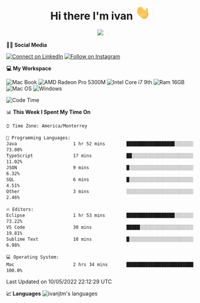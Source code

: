 <h1 align="center">Hi there I'm ivan <img src="https://raw.githubusercontent.com/ABSphreak/ABSphreak/master/gifs/Hi.gif" width="40px" /></h1>
<div align="center">
<img src="http://github-readme-streak-stats.herokuapp.com?user=ivanjtm&hide_border=true&background=00000000&border=FFFFFF00&sideNums=A8A8A8&sideLabels=A8A8A8&currStreakNum=FFC93C&dates=A8A8A8)](https://git.io/streak-stats"/>
</div>

**👦🏻 Social Media**

[![Connect on LinkedIn](https://img.shields.io/badge/LinkedIn-%230077B5.svg?&style=flat-square&logo=linkedin&logoColor=white)](https://www.linkedin.com/in/ivanjtm)
[![Follow on Instagram](https://img.shields.io/badge/Instagram-E4405F?style=flat-square&logo=instagram&logoColor=white)](https://www.instagram.com/ivanjtm)

**💻 My Workspace**

![Mac Book](https://img.shields.io/badge/Apple-MacBook_Pro_2019-999999?style=flat-square&logo=apple&logoColor=white)
![AMD Radeon Pro 5300M](https://img.shields.io/badge/AMD-Radeon_Pro_5300M-ED1C24?style=flat-square&logo=amd&logoColor=white)
![Intel Core i7 9th](https://img.shields.io/badge/Intel-Core_i7_9th-0071C5?style=flat-square&logo=intel&logoColor=white)
![Ram 16GB](https://img.shields.io/badge/RAM-16GB-230071C5?style=flat-square&logoColor=white)
![Mac OS](https://img.shields.io/badge/Mac%20OS-000000?style=flat-square&logo=apple&logoColor=white)
![Windows](https://img.shields.io/badge/Windows-0078D6?style=flat-square&logo=windows&logoColor=white)


<!--START_SECTION:waka-->
![Code Time](http://img.shields.io/badge/Code%20Time-675%20hrs%2013%20mins-blue)

📊 **This Week I Spent My Time On** 

```text
⌚︎ Time Zone: America/Monterrey

💬 Programming Languages: 
Java                     1 hr 52 mins        ██████████████████░░░░░░░   73.08% 
TypeScript               17 mins             ██░░░░░░░░░░░░░░░░░░░░░░░   11.02% 
JSON                     9 mins              █░░░░░░░░░░░░░░░░░░░░░░░░   6.32% 
SQL                      6 mins              █░░░░░░░░░░░░░░░░░░░░░░░░   4.51% 
Other                    3 mins              ░░░░░░░░░░░░░░░░░░░░░░░░░   2.46%

🔥 Editors: 
Eclipse                  1 hr 53 mins        ██████████████████░░░░░░░   73.22% 
VS Code                  30 mins             █████░░░░░░░░░░░░░░░░░░░░   19.81% 
Sublime Text             10 mins             █░░░░░░░░░░░░░░░░░░░░░░░░   6.98%

💻 Operating System: 
Mac                      2 hrs 34 mins       █████████████████████████   100.0%

```


 Last Updated on 10/05/2022 22:12:29 UTC
<!--END_SECTION:waka-->
**📈 Languages**
 ![ivanjtm's languages](https://wakatime.com/share/@ivanjtm/a32f83c6-d0c9-49a4-a5ae-d0440b950377.svg)
